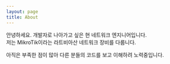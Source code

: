 ```yaml
---
layout: page
title: About
---
```


<p class="message">
  안녕하세요.
  개발자로 나아가고 싶은 현 네트워크 엔지니어입니다.<br>
  저는 MikroTik이라는 라트비아산 네트워크 장비를 다룹니다.<br>

  아직은 부족한 점이 많아 다른 분들의 코드를 보고 이해하려 노력중입니다.
</p>
